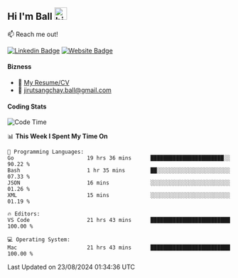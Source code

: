 ## Hi I'm Ball <img src="https://user-images.githubusercontent.com/1303154/88677602-1635ba80-d120-11ea-84d8-d263ba5fc3c0.gif" width="28px" height="28px" alt="hi">
 
:mailbox: Reach me out!

[![Linkedin Badge](https://img.shields.io/badge/-Jirut-0e76a8?style=flat&labelColor=0e76a8&logo=linkedin&logoColor=white)](https://www.linkedin.com/in/jirut-sangchay-338370251)
[![Website Badge](https://img.shields.io/badge/Website-184aa8?logo=website&logoColor=)](https://resume-jirut.web.app)

<!-- TODO: Add last video link -->
#### Bizness
- :paperclip: [My Resume/CV](https://github.com/Jirut01/Jirut01/blob/main/resume_jirut.pdf)
- :email: jirutsangchay.ball@gmail.com

#### Coding Stats


<!--START_SECTION:waka-->
![Code Time](http://img.shields.io/badge/Code%20Time-1%2C442%20hrs%2025%20mins-blue)

📊 **This Week I Spent My Time On** 

```text
💬 Programming Languages: 
Go                       19 hrs 36 mins      ███████████████████████░░   90.22 % 
Bash                     1 hr 35 mins        ██░░░░░░░░░░░░░░░░░░░░░░░   07.33 % 
JSON                     16 mins             ░░░░░░░░░░░░░░░░░░░░░░░░░   01.26 % 
XML                      15 mins             ░░░░░░░░░░░░░░░░░░░░░░░░░   01.19 % 

🔥 Editors: 
VS Code                  21 hrs 43 mins      █████████████████████████   100.00 % 

💻 Operating System: 
Mac                      21 hrs 43 mins      █████████████████████████   100.00 % 
```


 Last Updated on 23/08/2024 01:34:36 UTC
<!--END_SECTION:waka-->
